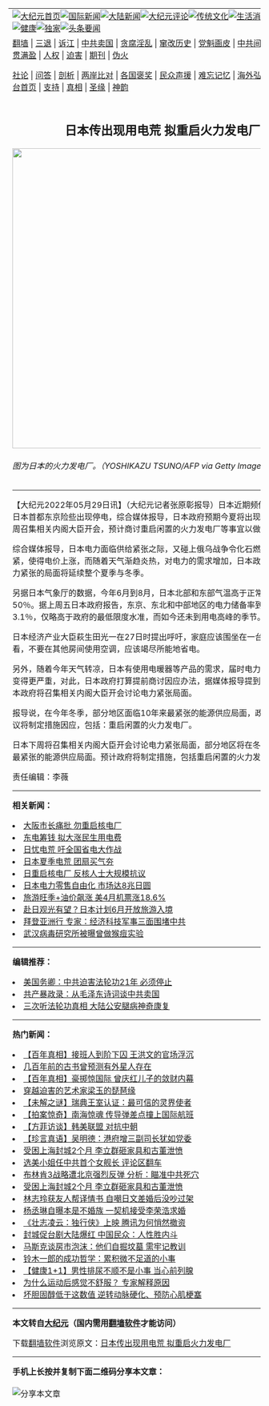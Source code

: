 <a name="1" id="1" target="_blank"></a><span id="1"></span>
<table align=center border="0"><tr><td colspan="2" VALIGN=TOP><a href="https://github.com/vknsbz352/djy/blob/master/gb/nf1351518.md#1"><img src="https://raw.githubusercontent.com/vknsbz352/www/master/t/djy/1.jpg" title="大纪元首页" alt="大纪元首页"></a><a href="https://github.com/vknsbz352/djy/blob/master/gb/n24hr.md#1"><img src="https://raw.githubusercontent.com/vknsbz352/www/master/t/djy/3.jpg" title="国际新闻" alt="国际新闻"></a><a href="https://github.com/vknsbz352/djy/blob/master/gb/nsc413.md#1"><img src="https://raw.githubusercontent.com/vknsbz352/www/master/t/djy/4.jpg" title="大陆新闻" alt="大陆新闻"></a><a href="https://github.com/vknsbz352/djy/blob/master/gb/news392.md#1"><img src="https://raw.githubusercontent.com/vknsbz352/www/master/t/djy/5.jpg" title="大纪元评论" alt="大纪元评论"></a><a href="https://github.com/vknsbz352/djy/blob/master/gb/news2007.md#1"><img src="https://raw.githubusercontent.com/vknsbz352/www/master/t/djy/6.jpg" title="传统文化" alt="传统文化"></a><a href="https://github.com/vknsbz352/djy/blob/master/gb/news2008.md#1"><img src="https://raw.githubusercontent.com/vknsbz352/www/master/t/djy/7.jpg" title="生活消费" alt="生活消费"></a><a href="https://github.com/vknsbz352/djy/blob/master/gb/ncyule.md#1"><img src="https://raw.githubusercontent.com/vknsbz352/www/master/t/djy/8.jpg" title="娱乐休闲" alt="娱乐休闲"></a><a href="https://github.com/vknsbz352/djy/blob/master/gb/nsc1002.md#1"><img src="https://raw.githubusercontent.com/vknsbz352/www/master/t/djy/9.jpg" title="健康" alt="健康"></a><a href="https://github.com/vknsbz352/djy/blob/master/gb/nf6092.md#1"><img src="https://raw.githubusercontent.com/vknsbz352/www/master/t/djy/10a.jpg" title="独家" alt="独家"></a><a href="https://github.com/vknsbz352/djy/blob/master/gb/nf4514.md#1"><img src="https://raw.githubusercontent.com/vknsbz352/www/master/t/djy/12a.jpg" title="头条要闻" alt="头条要闻"></a></td></tr>
<tr><td colspan="2" VALIGN=TOP><a target="_blank" href="https://github.com/vknsbz352/www/blob/master/README.md?zsrh#1">翻墙</a> | <a target="_blank" href="https://github.com/vknsbz352/djy/blob/master/gb/nf5657.md#1">三退</a> | <a target="_blank" href="https://github.com/vknsbz352/djy/blob/master/gb/nf6124.md#1">诉江</a> | <a target="_blank" href="https://github.com/vknsbz352/djy/blob/master/gb/nf1176117.md#1">中共卖国</a> | <a target="_blank" href="https://github.com/vknsbz352/djy/blob/master/gb/nf5773.md#1">贪腐淫乱</a> | <a target="_blank" href="https://github.com/vknsbz352/djy/blob/master/gb/nf1176115.md#1">窜改历史</a> | <a target="_blank" href="https://github.com/vknsbz352/djy/blob/master/gb/nf1176107.md#1">党魁画皮</a> | <a target="_blank" href="https://github.com/vknsbz352/djy/blob/master/gb/nf1320400.md#1">中共间谍</a> | <a target="_blank" href="https://github.com/vknsbz352/djy/blob/master/gb/nf1176114.md#1">破坏传统</a> | <a target="_blank" href="https://github.com/vknsbz352/ntdtv/blob/master/gb/prog447_1.md#1">恶贯满盈</a> | <a target="_blank" href="https://github.com/vknsbz352/djy/blob/master/gb/ncid278.md#1">人权</a> | <a target="_blank" href="https://github.com/vknsbz352/djy/blob/master/gb/nf1176111.md#1">迫害</a> | <a target="_blank" href="https://gitlab.com/szzdlab/mh-qikan/blob/master/README.md#1">期刊</a> | <a target="_blank" href="https://github.com/vknsbz352/djy/blob/master/gb/nf5562.md#1">伪火</a></p><p><a target="_blank" href="https://github.com/vknsbz352/djy/blob/master/gb/9p.md#1">社论</a> | <a target="_blank" href="https://github.com/vknsbz352/djy/blob/master/gb/nf4378.md#1">问答</a> | <a target="_blank" href="https://github.com/vknsbz352/djy/blob/master/gb/nf5792.md#1">剖析</a> | <a target="_blank" href="https://github.com/vknsbz352/djy/blob/master/gb/nf5735.md#1">两岸比对</a> | <a target="_blank" href="https://github.com/vknsbz352/djy/blob/master/gb/nf6119.md#1">各国褒奖</a> | <a target="_blank" href="https://github.com/vknsbz352/djy/blob/master/gb/nf6120.md#1">民众声援</a> | <a target="_blank" href="https://github.com/vknsbz352/djy/blob/master/gb/nf1188594.md#1">难忘记忆</a> | <a target="_blank" href="https://github.com/vknsbz352/djy/blob/master/gb/nf3180.md#1">海外弘传</a> | <a target="_blank" href="https://github.com/vknsbz352/djy/blob/master/gb/nf5410.md#1">万人上访</a> | <a target="_blank" href="https://github.com/vknsbz352/www/blob/master/README.md?zsrh#1">平台首页</a> | <a target="_blank" href="https://github.com/vknsbz352/djy/blob/master/gb/nf4386.md#1">支持</a> | <a target="_blank" href="https://github.com/vknsbz352/djy/blob/master/gb/nf4389.md#1">真相</a> | <a target="_blank" href="https://github.com/vknsbz352/djy/blob/master/gb/nf5790.md#1">圣缘</a> | <a target="_blank" href="https://github.com/vknsbz352/djy/blob/master/gb/nf4786.md#1">神韵</a></td></tr>
<tr><td VALIGN=TOP width="626"><h2 align=center>日本传出现用电荒 拟重启火力发电厂</h2>
<img width="600" src="https://i.epochtimes.com/assets/uploads/2022/05/id13747947-557461-600x400.jpg" />
<h6>图为日本的火力发电厂。（YOSHIKAZU TSUNO/AFP via Getty Images）
</h6>
<hr>
<p>【大纪元2022年05月29日讯】（大纪元记者张原彰报导）<ahref="https://github.com/vknsbz352/djy/blob/master/gb/tag/%E6%97%A5%E6%9C%AC.md#1">日本</a>近期频传<ahref="https://github.com/vknsbz352/djy/blob/master/gb/tag/%E7%94%B5%E8%8D%92.md#1">电荒</a>，在3月日本首都东京险些出现停电，综合媒体报导，日本政府预期今夏将出现电力紧张，本周召集相关内阁大臣开会，预计商讨重启闲置的<ahref="https://github.com/vknsbz352/djy/blob/master/gb/tag/%E7%81%AB%E5%8A%9B%E5%8F%91%E7%94%B5%E5%8E%82.md#1">火力发电厂</a>等事宜以做因应。</p>
<p>综合媒体报导，<ahref="https://github.com/vknsbz352/djy/blob/master/gb/tag/%E6%97%A5%E6%9C%AC.md#1">日本</a>电力面临供给紧张之际，又碰上俄乌战争令化石燃料供应链绷紧，使得电价上涨，而随着天气渐趋炎热，对电力的需求增加，日本政府更预测，电力紧张的局面将延续整个夏季与冬季。</p>
<p>另据日本气象厅的数据，今年6月到8月，日本北部和东部气温高于正常水准的概率有50％。据上周五日本政府报告，东京、东北和中部地区的电力储备率到7月可能降至3.1％，仅略高于政府的最低限度水准，而如今还未到用电高峰的季节。</p>
<p>日本经济产业大臣萩生田光一在27日时提出呼吁，家庭应该围坐在一台电视机前观看，不要在其他房间使用空调，应该竭尽所能地省电。</p>
<p>另外，随着今年天气转凉，日本有使用电暖器等产品的需求，届时电力紧张的状况将变得更严重，对此，日本政府打算提前商讨因应办法，据媒体报导提到，在下周，日本政府将召集相关内阁大臣开会讨论电力紧张局面。</p>
<p>报导说，在今年冬季，部分地区面临10年来最紧张的能源供应局面，政府在本周的会议将制定措施因应，包括：重启闲置的<ahref="https://github.com/vknsbz352/djy/blob/master/gb/tag/%E7%81%AB%E5%8A%9B%E5%8F%91%E7%94%B5%E5%8E%82.md#1">火力发电厂</a>。</p>
<p>日本下周将召集相关内阁大臣开会讨论电力紧张局面，部分地区将在冬季面临10年来最紧张的能源供应局面。预计政府将制定措施，包括重启闲置的火力发电厂。</p>
<p>责任编辑：李薇</p>

<hr>


<strong>相关新闻：</strong>
<li><a href="https://github.com/vknsbz352/djy/blob/master/gb/12/4/24/n3573358.md#1">大阪市长痛批  勿重启核电厂</a></li>
<li><a href="https://github.com/vknsbz352/djy/blob/master/gb/12/5/2/n3579840.md#1">东电筹钱  拟大涨民生用电费</a></li>
<li><a href="https://github.com/vknsbz352/djy/blob/master/gb/12/5/14/n3588769.md#1">日忧电荒  吁全国省电大作战</a></li>
<li><a href="https://github.com/vknsbz352/djy/blob/master/gb/12/6/4/n3604006.md#1">日本夏季电荒 团扇买气夯</a></li>
<li><a href="https://github.com/vknsbz352/djy/blob/master/gb/12/7/1/n3625399.md#1">日重启核电厂 反核人士大规模抗议</a></li>
<li><a href="https://github.com/vknsbz352/djy/blob/master/gb/16/4/1/n7480322.md#1">日本电力零售自由化 市场达8兆日圆</a></li>
<li><a href="https://github.com/vknsbz352/djy/blob/master/gb/22/5/27/n13746620.md#1">旅游旺季+油价飙涨 美4月机票涨18.6%</a></li>
<li><a href="https://github.com/vknsbz352/djy/blob/master/gb/22/5/26/n13745916.md#1">赴日观光有望？日本计划6月开放旅游入境</a></li>
<li><a href="https://github.com/vknsbz352/djy/blob/master/gb/22/5/25/n13745066.md#1">拜登亚洲行 专家：经济科技军事三面围堵中共</a></li>
<li><a href="https://github.com/vknsbz352/djy/blob/master/gb/22/5/25/n13745035.md#1">武汉病毒研究所被曝曾做猴痘实验</a></li>
<hr>


<strong>编辑推荐：</strong>
<li><a href="https://github.com/ychojm359/ntdtv/blob/master/gb/2020/07/20/a102898210.md#1" target="_blank">美国务卿：中共迫害法轮功21年 必须停止</a> </li><li><a href="https://github.com/tsiac2612/djy/blob/master/gb/19/9/22/n11539349.md#1" target="_blank">共产暴政录：从毛泽东诗词谈中共卖国</a></li><li><a href="https://github.com/tsiac2612/djy/blob/master/gb/16/5/18/n7908087.md#1" target="_blank">三次听法轮功真相 大陆公安腿病神奇康复</a></li>
<hr>

<strong>热门新闻：</strong>
<li><a href="https://github.com/vknsbz352/djy/blob/master/gb/22/1/14/n13505150.md#1">【百年真相】接班人到阶下囚 王洪文的官场浮沉</a></li>
<li><a href="https://github.com/vknsbz352/djy/blob/master/gb/22/5/23/n13743164.md#1">几百年前的古书曾预测有外星人存在</a></li>
<li><a href="https://github.com/vknsbz352/djy/blob/master/gb/22/5/5/n13727463.md#1">【百年真相】豪掷惊国际 曾庆红儿子的敛财内幕</a></li>
<li><a href="https://github.com/vknsbz352/djy/blob/master/gb/22/5/20/n13741726.md#1">穿越迫害的艺术家梁玉的琵琶缘</a></li>
<li><a href="https://github.com/vknsbz352/djy/blob/master/gb/22/5/22/n13743038.md#1">【未解之谜】瑞典王室认证：最可信的灵界使者</a></li>
<li><a href="https://github.com/vknsbz352/djy/blob/master/gb/22/5/27/n13746784.md#1">【拍案惊奇】南海惊魂 传导弹差点撞上国际航班</a></li>
<li><a href="https://github.com/vknsbz352/djy/blob/master/gb/22/5/27/n13747013.md#1">【方菲访谈】韩美联盟 对抗中朝</a></li>
<li><a href="https://github.com/vknsbz352/djy/blob/master/gb/22/5/29/n13747622.md#1">【珍言真语】吴明德：港府增三副司长犹如党委</a></li>
<li><a href="https://github.com/vknsbz352/djy/blob/master/gb/22/5/27/n13747007.md#1">受困上海封城2个月 李立群砸家具和古董泄愤</a></li>
<li><a href="https://github.com/vknsbz352/djy/blob/master/gb/22/5/27/n13746847.md#1">选美小姐任中共首个女舰长 评论区翻车</a></li>
<li><a href="https://github.com/vknsbz352/djy/blob/master/gb/22/5/26/n13746139.md#1">布林肯3战略遭北京强烈反弹 分析：瞄准中共死穴</a></li>
<li><a href="https://github.com/vknsbz352/djy/blob/master/gb/22/5/27/n13747007.md#1">受困上海封城2个月 李立群砸家具和古董泄愤</a></li>
<li><a href="https://github.com/vknsbz352/djy/blob/master/gb/22/5/26/n13746161.md#1">林志玲获友人帮译情书 自嘲日文差婚后没吵过架</a></li>
<li><a href="https://github.com/vknsbz352/djy/blob/master/gb/22/5/26/n13746140.md#1">杨丞琳自曝本是不婚族 一契机接受李荣浩求婚</a></li>
<li><a href="https://github.com/vknsbz352/djy/blob/master/gb/22/5/28/n13747452.md#1">《壮志凌云：独行侠》上映 腾讯为何悄然撤资</a></li>
<li><a href="https://github.com/vknsbz352/djy/blob/master/gb/22/5/26/n13746030.md#1">封城促台剧大陆爆红 中国民众：人性胜内斗</a></li>
<li><a href="https://github.com/vknsbz352/djy/blob/master/gb/22/5/28/n13747364.md#1">马斯克谈房市泡沫：他们自掘坟墓 需牢记教训</a></li>
<li><a href="https://github.com/vknsbz352/djy/blob/master/gb/22/5/17/n13739118.md#1">铃木一郎的成功哲学：累积微不足道的小事</a></li>
<li><a href="https://github.com/vknsbz352/djy/blob/master/gb/22/5/18/n13740214.md#1">【健康1+1】男性排尿不顺不是小事 当心前列腺</a></li>
<li><a href="https://github.com/vknsbz352/djy/blob/master/gb/22/5/27/n13746402.md#1">为什么运动后感觉不舒服？ 专家解释原因</a></li>
<li><a href="https://github.com/vknsbz352/djy/blob/master/gb/22/5/27/n13746501.md#1">坏胆固醇低于这数值 逆转动脉硬化、预防心肌梗塞</a></li>
<hr>

<strong>本文转自<a href="https://www.epochtimes.com">大纪元</a>（国内需用<a href="https://github.com/vknsbz352/www/blob/master/README.md#8">翻墙软件</a>才能访问）</strong><p>下载<a href="https://github.com/vknsbz352/www/blob/master/README.md#8">翻墙软件</a>浏览原文：<a href="https://www.epochtimes.com/gb/22/5/29/n13747946.htm">日本传出现用电荒 拟重启火力发电厂</a></p><hr>

<strong>手机上长按并复制下面二维码分享本文章：</strong><br><br><img src="https://chart.apis.google.com/chart?cht=qr&chs=240x240&choe=UTF-8&chld=M|2&chl=https://github.com/vknsbz352/djy/blob/master/gb/22/5/29/n13747946.md%231" title="分享本文章"></td><td VALIGN=TOP><a href="https://github.com/vknsbz352/djy/blob/master/gb/16/1/21/n4622075.md?dfh#1" target="_blank"><img src="https://raw.githubusercontent.com/vknsbz352/djy/master/gb/300/wei-f1.jpg" title="中共的伪火骗局"  alt="中共的伪火骗局"></a><br><a href="https://github.com/vknsbz352/www/blob/master/README.md?dfh#9" target="_blank"><img src="https://raw.githubusercontent.com/vknsbz352/djy/master/gb/300/yong-h.jpg" title="永恒的见证"  alt="永恒的见证"></a><br><a href="https://github.com/vknsbz352/djy/blob/master/gb/13/9/29/n3974789.md?dfh#1" target="_blank"><img src="https://raw.githubusercontent.com/vknsbz352/djy/master/gb/300/shang-lnz.jpg" title="善良女子被中共投男牢"  alt="善良女子被中共投男牢"></a><br><a href="https://github.com/vknsbz352/djy/blob/master/gb/16/3/16/n4663449.md?dfh#1" target="_blank"><img src="https://raw.githubusercontent.com/vknsbz352/djy/master/gb/300/huo-z3.jpg" title="警卫目击活摘器官"  alt="警卫目击活摘器官"></a><br><a href="https://github.com/vknsbz352/djy/blob/master/gb/16/8/7/n8177641.md?dfh#1" target="_blank"><img src="https://raw.githubusercontent.com/vknsbz352/djy/master/gb/300/huo-z4.jpg" title="证人描述活摘恐怖"  alt="证人描述活摘恐怖"></a><br><a href="https://github.com/vknsbz352/djy/blob/master/gb/10/4/19/n2881569.md?dfh#1" target="_blank"><img src="https://raw.githubusercontent.com/vknsbz352/djy/master/gb/300/huo-z1.jpg" title="揭开活摘器官黑幕"  alt="揭开活摘器官黑幕"></a><br><a href="https://github.com/vknsbz352/djy/blob/master/gb/10/11/7/n3077476.md?dfh#1" target="_blank"><img src="https://raw.githubusercontent.com/vknsbz352/djy/master/gb/300/ma-ks.jpg" title="马克思的成魔之路"  alt="马克思的成魔之路"></a><br><a href="https://github.com/vknsbz352/djy/blob/master/gb/14/6/9/n4173977.md?dfh#1" target="_blank"><img src="https://raw.githubusercontent.com/vknsbz352/djy/master/gb/300/chang-zs.jpg" title="藏字石 蕴天机"  alt="藏字石 蕴天机"></a><br><a href="https://github.com/vknsbz352/djy/blob/master/gb/18/5/10/n10381511.md?dfh#1" target="_blank"><img src="https://raw.githubusercontent.com/vknsbz352/djy/master/gb/300/st1.jpg" title="关注三亿人三退"  alt="关注三亿人三退"></a><br><a href="https://github.com/vknsbz352/djy/blob/master/gb/18/3/21/n10237682.md?dfh#1" target="_blank"><img src="https://raw.githubusercontent.com/vknsbz352/djy/master/gb/300/jie-t.jpg" title="解体中共复兴中华"  alt="解体中共复兴中华"></a><br><a href="https://github.com/vknsbz352/djy/blob/master/gb/9/2/9/n2422991.md?dfh#1" target="_blank"><img src="https://raw.githubusercontent.com/vknsbz352/djy/master/gb/300/gao-zs.jpg" title="中共迫害良心律师"  alt="中共迫害良心律师"></a><br><a href="https://github.com/vknsbz352/djy/blob/master/gb/18/12/9/n10900044.md?dfh#1" target="_blank"><img src="https://raw.githubusercontent.com/vknsbz352/djy/master/gb/300/sj1.jpg" title="三百多万人举报江泽民"  alt="三百多万人举报江泽民"></a><br><a href="https://github.com/vknsbz352/djy/blob/master/gb/18/8/28/n10672014.md?dfh#1" target="_blank"><img src="https://raw.githubusercontent.com/vknsbz352/djy/master/gb/300/sj2.jpg" title="这些官员为何起诉江泽民"  alt="这些官员为何起诉江泽民"></a><br><a href="https://github.com/vknsbz352/djy/blob/master/gb/8/12/18/n2367165.md?dfh#1" target="_blank"><img src="https://raw.githubusercontent.com/vknsbz352/djy/master/gb/300/liangan.jpg" title="海峡两岸的强烈对比"  alt="海峡两岸的强烈对比"></a><br><a href="https://github.com/vknsbz352/djy/blob/master/gb/15/12/10/n4593139.md?dfh#1" target="_blank"><img src="https://raw.githubusercontent.com/vknsbz352/djy/master/gb/300/jia-ndzl.jpg" title="加拿大总理的贺信"  alt="加拿大总理的贺信"></a><br><a href="https://github.com/vknsbz352/djy/blob/master/gb/11/6/17/n3289382.md?dfh#1" target="_blank"><img src="https://raw.githubusercontent.com/vknsbz352/djy/master/gb/300/xiao-wd.jpg" title="探寻真相兼听则明"  alt="探寻真相兼听则明"></a><br><a href="https://github.com/vknsbz352/djy/blob/master/gb/18/10/27/n10812623.md?dfh#1" target="_blank"><img src="https://raw.githubusercontent.com/vknsbz352/djy/master/gb/300/yindu.jpg" title="印度媒体报道东方"  alt="印度媒体报道东方"></a><br><a href="https://github.com/vknsbz352/djy/blob/master/gb/18/6/9/n10469652.md?dfh#1" target="_blank"><img src="https://raw.githubusercontent.com/vknsbz352/djy/master/gb/300/xie-j.jpg" title="不一样的海外校园"  alt="不一样的海外校园"></a><br><a href="https://github.com/vknsbz352/djy/blob/master/gb/7/4/5/n1669415.md?dfh#1" target="_blank"><img src="https://raw.githubusercontent.com/vknsbz352/djy/master/gb/300/li-up.jpg" title="从大师到徒弟的传奇"  alt="从大师到徒弟的传奇"></a><br><a href="https://github.com/vknsbz352/djy/blob/master/gb/17/5/26/n9191512.md?dfh#1" target="_blank"><img src="https://raw.githubusercontent.com/vknsbz352/djy/master/gb/300/zfl2.jpg" title="亿万人与东方一本奇书"  alt="亿万人与东方一本奇书"></a><br><a href="https://github.com/vknsbz352/djy/blob/master/gb/13/11/27/n4020290.md?dfh#1" target="_blank"><img src="https://raw.githubusercontent.com/vknsbz352/djy/master/gb/300/zhen-h.jpg" title="大陆见不到的震撼场面"  alt="大陆见不到的震撼场面"></a><br><a href="https://github.com/vknsbz352/djy/blob/master/gb/15/7/17/n4482910.md?dfh#1" target="_blank"><img src="https://raw.githubusercontent.com/vknsbz352/djy/master/gb/300/dalu-sk.jpg" title="人心向善 大陆当初盛况"  alt="人心向善 大陆当初盛况"></a><br><a href="https://github.com/vknsbz352/djy/blob/master/gb/19/1/5/n10955468.md?dfh#1" target="_blank"><img src="https://raw.githubusercontent.com/vknsbz352/djy/master/gb/300/zfl1.jpg" title="追寻真理 这书讲什么"  alt="追寻真理 这书讲什么"></a><br><a href="https://github.com/vknsbz352/www/blob/master/README.md?dfh#1" target="_blank"><img src="https://raw.githubusercontent.com/vknsbz352/djy/master/gb/300/fq1.jpg" title="下载免费翻墙软件"  alt="下载免费翻墙软件"></a><br></td></tr></table>
